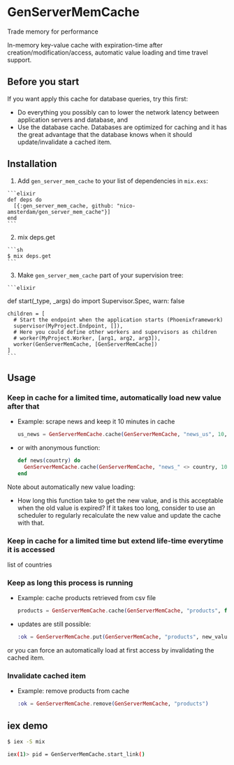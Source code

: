 # GenServerMemCache

Trade memory for performance

In-memory key-value cache with expiration-time after creation/modification/access, automatic value loading and time travel support.

## Before you start

If you want apply this cache for database queries, try this first:
  - Do everything you possibly can to lower the network latency between application servers and database, and
  - Use the database cache. Databases are optimized for caching and it has the great advantage that the database knows when it should update/invalidate a cached item.

## Installation

  1. Add `gen_server_mem_cache` to your list of dependencies in `mix.exs`:

    ```elixir
    def deps do
      [{:gen_server_mem_cache, github: "nico-amsterdam/gen_server_mem_cache"}]
    end
    ```

  2. mix deps.get
   
    ```sh
    $ mix deps.get
    ```
  
  3. Make `gen_server_mem_cache` part of your supervision tree:

    ```elixir
  def start(_type, _args) do
    import Supervisor.Spec, warn: false

    children = [
      # Start the endpoint when the application starts (Phoenixframework)
      supervisor(MyProject.Endpoint, []),
      # Here you could define other workers and supervisors as children
      # worker(MyProject.Worker, [arg1, arg2, arg3]),
      worker(GenServerMemCache, [GenServerMemCache])
    ]
    ```

## Usage

### Keep in cache for a limited time, automatically load new value after that

  - Example: scrape news and keep it 10 minutes in cache

    ```elixir
    us_news = GenServerMemCache.cache(GenServerMemCache, "news_us", 10, &Scraper.scrape_news_us/0)
    ```

  - or with anonymous function:

      ```elixir
      def news(country) do
        GenServerMemCache.cache(GenServerMemCache, "news_" <> country, 10, fn -> Scraper.scrape_news(country) end)
      end
      ```

Note about automatically new value loading:
- How long this function take to get the new value, and is this acceptable when the old value is expired? If it takes too long, consider to use an scheduler to regularly recalculate the new value and update the cache with that.


### Keep in cache for a limited time but extend life-time everytime it is accessed

list of countries

### Keep as long this process is running

  - Example: cache products retrieved from csv file
    ```elixir
    products = GenServerMemCache.cache(GenServerMemCache, "products", fn -> "products.csv" |> File.stream! |> CSV.decode |> Enum.to_list  end)
    ```
    
  - updates are still possible:

    ```elixir
    :ok = GenServerMemCache.put(GenServerMemCache, "products", new_value)
    ```

or you can force an automatically load at first access by invalidating the cached item.

### Invalidate cached item

  - Example: remove products from cache

    ```elixir
    :ok = GenServerMemCache.remove(GenServerMemCache, "products")
    ```

## iex demo

```sh
$ iex -S mix

iex(1)> pid = GenServerMemCache.start_link()
```
